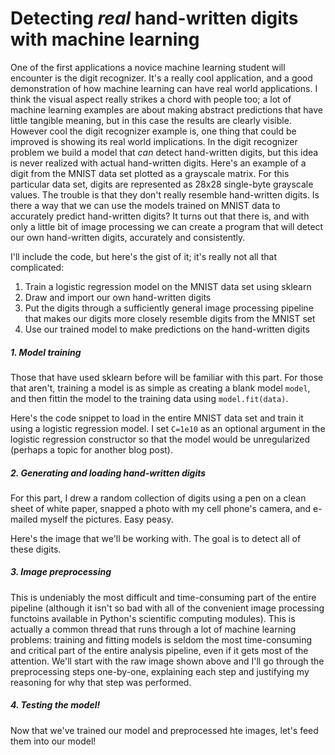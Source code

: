 # Detecting *real* hand-written digits with machine learning

One of the first applications a novice machine learning student will encounter is the digit recognizer. It's a really cool application, and a good demonstration of how machine learning can have real world applications. I think the visual aspect really strikes a chord with people too; a lot of machine learning examples are about making abstract predictions that have little tangible meaning, but in this case the results are clearly visible. However cool the digit recognizer example is, one thing that could be improved is showing its real world implications. In the digit recognizer problem we build a model that *can* detect hand-written digits, but this idea is never realized with actual hand-written digits. Here's an example of a digit from the MNIST data set plotted as a grayscale matrix. For this particular data set, digits are represented as 28x28 single-byte grayscale values. The trouble is that they don't really resemble hand-written digits. Is there a way that we can use the models trained on MNIST data to accurately predict hand-written digits? It turns out that there is, and with only a little bit of image processing we can create a program that will detect our own hand-written digits, accurately and consistently.



I'll include the code, but here's the gist of it; it's really not all that complicated:

1. Train a logistic regression model on the MNIST data set using sklearn
2. Draw and import our own hand-written digits
3. Put the digits through a sufficiently general image processing pipeline that makes our digits more closely resemble digits from the MNIST set
4. Use our trained model to make predictions on the hand-written digits

##### 1. Model training

Those that have used sklearn before will be familiar with this part. For those that aren't, training a model is as simple as creating a blank model `model`, and then fittin the model to the training data using `model.fit(data)`.

Here's the code snippet to load in the entire MNIST data set and train it using a logistic regression model. I set `C=1e10` as an optional argument in the logistic regression constructor so that the model would be unregularized (perhaps a topic for another blog post).

##### 2. Generating and loading hand-written digits

For this part, I drew a random collection of digits using a pen on a clean sheet of white paper, snapped a photo with my cell phone's camera, and e-mailed myself the pictures. Easy peasy.

Here's the image that we'll be working with. The goal is to detect all of these digits.

##### 3. Image preprocessing

This is undeniably the most difficult and time-consuming part of the entire pipeline (although it isn't so bad with all of the convenient image processing functoins available in Python's scientific computing modules). This is actually a common thread that runs through a lot of machine learning problems: training and fitting models is seldom the most time-consuming and critical part of the entire analysis pipeline, even if it gets most of the attention. We'll start with the raw image shown above and I'll go through the preprocessing steps one-by-one, explaining each step and justifying my reasoning for why that step was performed.

##### 4. Testing the model!

Now that we've trained our model and preprocessed hte images, let's feed them into our model!

